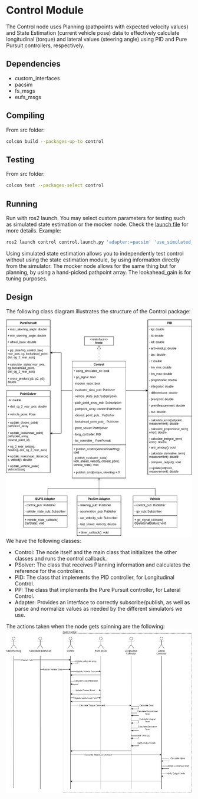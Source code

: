 # Control Module

The Control node uses Planning (pathpoints with expected velocity values) and State Estimation (current vehicle pose) data to effectively calculate longitudinal (torque) and lateral values (steering angle) using PID and Pure Pursuit controllers, respectively. 

## Dependencies

* custom_interfaces
* pacsim
* fs_msgs
* eufs_msgs

## Compiling

From src folder:
```sh
colcon build --packages-up-to control
```

## Testing

From src folder:
```sh
colcon test --packages-select control
```

## Running
Run with ros2 launch. You may select custom parameters for testing such as simulated state estimation or the mocker node. Check the [launch file](./launch/control.launch.py) for more details. Example:
```bash
ros2 launch control control.launch.py 'adapter:=pacsim' 'use_simulated_se:=true' 'mocker_node:=true'
```
Using simulated state estimation allows you to independently test control without using the state estimation module, by using information directly from the simulator. The mocker node allows for the same thing but for planning, by using a hand-picked pathpoint array. The lookahead_gain is for tuning purposes.

## Design
The following class diagram illustrates the structure of the Control package:

![Class Diagram](../../docs/assets/Control/controlClassDiagram.jpg)
We have the following classes:    
* Control: The node itself and the main class that initializes the other classes and runs the control callback.
* PSolver: The class that receives Planning information and calculates the reference for the controllers.
* PID: The class that implements the PID controller, for Longitudinal Control.
* PP: The class that implements the Pure Pursuit controller, for Lateral Control.
* Adapter: Provides an interface to correctly subscribe/publish, as well as parse and normalize values as needed by the different simulators we use.

The actions taken when the node gets spinning are the following:
![Sequence Diagram](../../docs/assets/Control/ControlSequenceDiagram.drawio.png)